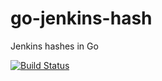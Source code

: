 go-jenkins-hash
=================

Jenkins hashes in Go

[![Build Status](https://travis-ci.org/mtchavez/go-jenkins-hashes.png?branch=master)](https://travis-ci.org/mtchavez/go-jenkins-hashes)

